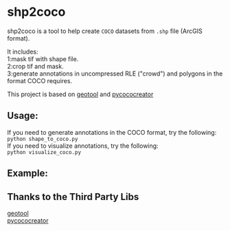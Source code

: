 # shp2coco
shp2coco is a tool to help create `COCO` datasets from `.shp` file (ArcGIS format). <br>

It includes:<br>
1:mask tif with shape file.<br>
2:crop tif and mask.<br>
3:generate annotations in uncompressed RLE ("crowd") and polygons in the format COCO requires.<br>

This project is based on [geotool](https://github.com/Kindron/geotool) and [pycococreator](https://github.com/waspinator/pycococreator)

## Usage:
If you need to generate annotations in the COCO format, try the following:<br>
`python shape_to_coco.py`<br>
If you need to visualize annotations, try the following:<br>
`python visualize_coco.py`<br>

## Example:


## Thanks to the Third Party Libs
[geotool](https://github.com/Kindron/geotool)<br>
[pycococreator](https://github.com/waspinator/pycococreator)<br>
